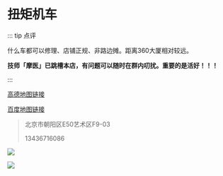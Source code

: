# 扭矩机车

::: tip 点评

什么车都可以修理、店铺正规、非路边摊。距离360大厦相对较远。

**技师「摩医」已跳槽本店，有问题可以随时在群内叨扰。重要的是活好！！！**

:::

[高德地图链接](https://surl.amap.com/32U0pyOdl4)

[百度地图链接](https://j.map.baidu.com/86/TCL)

> 北京市朝阳区E50艺术区F9-03
>
> 13436716086

![](https://gitee.com/zhou/MoYouClubPic/raw/master/20210401162011.png)

![](https://gitee.com/zhou/MoYouClubPic/raw/master/20210401162022.jpeg)